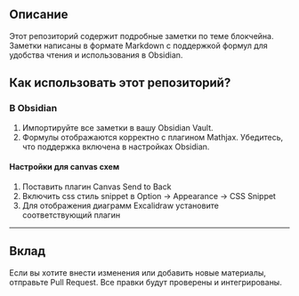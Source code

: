 ## Описание

Этот репозиторий содержит подробные заметки по теме блокчейна. Заметки написаны в формате Markdown с поддержкой формул для удобства чтения и использования в Obsidian.


## Как использовать этот репозиторий?

### В Obsidian

1. Импортируйте все заметки в вашу Obsidian Vault.
2. Формулы отображаются корректно с плагином Mathjax. Убедитесь, что поддержка включена в настройках Obsidian.

#### Настройки для canvas схем
1. Поставить плагин Canvas Send to Back
2. Включить css стиль snippet в Option -> Appearance -> CSS Snippet 
3. Для отображения диаграмм Excalidraw установите соответствующий плагин

---

## Вклад

Если вы хотите внести изменения или добавить новые материалы, отправьте Pull Request. Все правки будут проверены и интегрированы.
